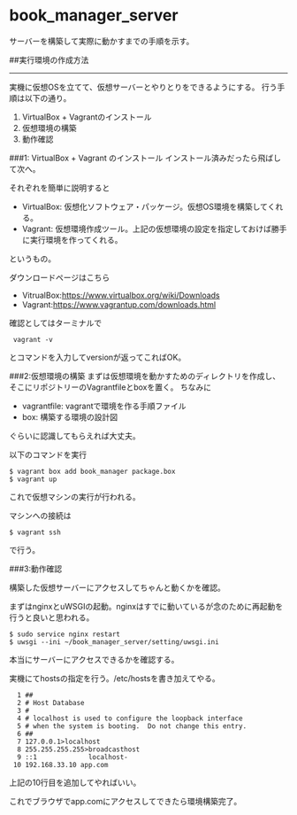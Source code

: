 # book_manager_server

サーバーを構築して実際に動かすまでの手順を示す。

##実行環境の作成方法
- - - - -
実機に仮想OSを立てて、仮想サーバーとやりとりをできるようにする。
行う手順は以下の通り。

1. VirtualBox + Vagrantのインストール
2. 仮想環境の構築
3. 動作確認

###1: VirtualBox + Vagrant のインストール
インストール済みだったら飛ばして次へ。

それぞれを簡単に説明すると

- VirtualBox: 仮想化ソフトウェア・パッケージ。仮想OS環境を構築してくれる。
- Vagrant: 仮想環境作成ツール。上記の仮想環境の設定を指定しておけば勝手に実行環境を作ってくれる。

というもの。

ダウンロードページはこちら

- VitrualBox:https://www.virtualbox.org/wiki/Downloads
- Vagrant:https://www.vagrantup.com/downloads.html

確認としてはターミナルで

```
 vagrant -v
```
とコマンドを入力してversionが返ってこればOK。

###2:仮想環境の構築
まずは仮想環境を動かすためのディレクトリを作成し、そこにリポジトリーのVagrantfileとboxを置く。
ちなみに

- vagrantfile: vagrantで環境を作る手順ファイル
- box: 構築する環境の設計図

ぐらいに認識してもらえれば大丈夫。

以下のコマンドを実行

```
$ vagrant box add book_manager package.box 
$ vagrant up
```

これで仮想マシンの実行が行われる。

マシンへの接続は

```
$ vagrant ssh
```

で行う。

###3:動作確認

構築した仮想サーバーにアクセスしてちゃんと動くかを確認。

まずはnginxとuWSGIの起動。nginxはすでに動いているが念のために再起動を行うと良いと思われる。

```
$ sudo service nginx restart
$ uwsgi --ini ~/book_manager_server/setting/uwsgi.ini
```

本当にサーバーにアクセスできるかを確認する。

実機にてhostsの指定を行う。/etc/hostsを書き加えてやる。

```
  1 ##
  2 # Host Database
  3 #
  4 # localhost is used to configure the loopback interface
  5 # when the system is booting.  Do not change this entry.
  6 ##
  7 127.0.0.1>localhost
  8 255.255.255.255>broadcasthost
  9 ::1             localhost-
 10 192.168.33.10 app.com 
```

上記の10行目を追加してやればいい。

これでブラウザでapp.comにアクセスしてできたら環境構築完了。
